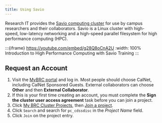 ```yaml
---
title: Using Savio
---
```


Research IT provides the [Savio computing cluster](https://research-it.berkeley.edu/services-projects/high-performance-computing-savio) for use by campus researchers and their collaborators. Savio is a Linux cluster with high-speed, low-latency networking and a high-speed parallel filesystem for high performance computing (HPC).

:::{iframe} https://youtube.com/embed/g28Q8oCnA2U
:width: 100%
Introduction to High Performance Computing with Savio Training
:::

## Request an Account

1. Visit the [MyBRC portal](https://mybrc.brc.berkeley.edu/) and log in. Most people should choose CalNet, including CalNet Sponsored Guests. External collaborators can choose **Other** and then **External Collaborator**.
1. If this is your first time creating an account, you must complete the **Sign the cluster user access agreement** task before you can join a project.
1. Click [My BRC Cluster Projects](https://mybrc.brc.berkeley.edu/project/), then [Join a project](https://mybrc.brc.berkeley.edu/project/join/).
1. Click `Search` and search for `pc_cdssdisc` in the *Project Name* field.
1. Click `Join` on the project entry.
